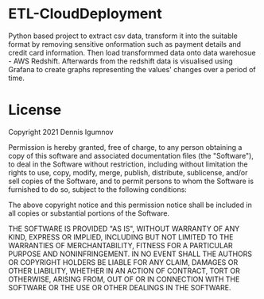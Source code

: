 # ETL-CloudDeployment
Python based project to extract csv data, transform it into the suitable format by removing sensitive onformation such as payment details and credit card information. Then load transformmed data onto data warehosue - AWS Redshift.
Afterwards from the redshift data is visualised using Grafana to create graphs representing the values' changes over a period of time.
# License
Copyright 2021 Dennis Igumnov

Permission is hereby granted, free of charge, to any person obtaining a copy of this software and associated documentation files (the "Software"), to deal in the Software without restriction, including without limitation the rights to use, copy, modify, merge, publish, distribute, sublicense, and/or sell copies of the Software, and to permit persons to whom the Software is furnished to do so, subject to the following conditions:

The above copyright notice and this permission notice shall be included in all copies or substantial portions of the Software.

THE SOFTWARE IS PROVIDED "AS IS", WITHOUT WARRANTY OF ANY KIND, EXPRESS OR IMPLIED, INCLUDING BUT NOT LIMITED TO THE WARRANTIES OF MERCHANTABILITY, FITNESS FOR A PARTICULAR PURPOSE AND NONINFRINGEMENT. IN NO EVENT SHALL THE AUTHORS OR COPYRIGHT HOLDERS BE LIABLE FOR ANY CLAIM, DAMAGES OR OTHER LIABILITY, WHETHER IN AN ACTION OF CONTRACT, TORT OR OTHERWISE, ARISING FROM, OUT OF OR IN CONNECTION WITH THE SOFTWARE OR THE USE OR OTHER DEALINGS IN THE SOFTWARE.
